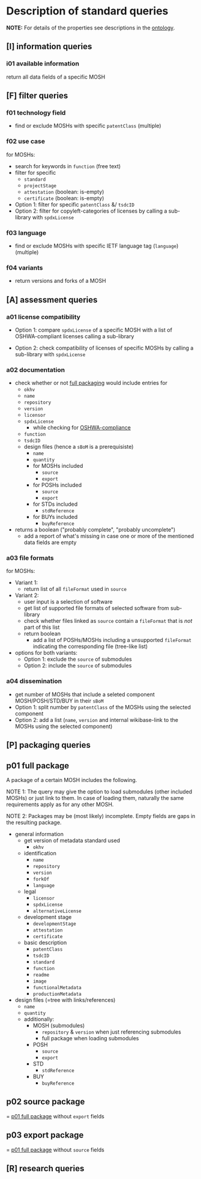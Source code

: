 # Description of standard queries

**NOTE:** For details of the properties see descriptions in the [ontology](osh-metadata.ttl).

## \[I\] information queries

### i01 available information

return all data fields of a specific MOSH

## \[F\] filter queries

### f01 technology field

- find or exclude MOSHs with specific `patentClass` (multiple)

### f02 use case

for MOSHs:

- search for keywords in `function` (free text)
- filter for specific
  - `standard`
  - `projectStage`
  - `attestation` (boolean: is-empty)
  - `certificate` (boolean: is-empty)
- Option 1: filter for specific `patentClass` &/ `tsdcID`
- Option 2: filter for copyleft-categories of licenses
  by calling a sub-library with `spdxLicense`

### f03 language

- find or exclude MOSHs with specific IETF language tag (`language`) (multiple)

### f04 variants

- return versions and forks of a MOSH

## \[A\] assessment queries

### a01 license compatibility

- Option 1: compare `spdxLicense` of a specific MOSH
  with a list of OSHWA-compliant licenses calling a sub-library

- Option 2: check compatibility of licenses of specific MOSHs
  by calling a sub-library with `spdxLicense`

### a02 documentation

<!-- TODO: change to → return available documentation references -->

- check whether or not [full packaging](#p01-full-package)
  would include entries for
  - `okhv`
  - `name`
  - `repository`
  - `version`
  - `licensor`
  - `spdxLicense`
    - while checking for [OSHWA-compliance](#a01-license-compatibility)
  - `function`
  - `tsdcID`
  - design files (hence a `sBoM` is a prerequisiste)
    - `name`
    - `quantity`
    - for MOSHs included
      - `source`
      - `export`
    - for POSHs included
      - `source`
      - `export`
    - for STDs included
      - `stdReference`
    - for BUYs included
      - `buyReference`
- returns a boolean ("probably complete", "probably uncomplete")
  - add a report of what's missing in case one or more
    of the mentioned data fields are empty

### a03 file formats

<!-- TODO rephrase for okh:sourceFileFormat -->

for MOSHs:

- Variant 1:
  - return list of all `fileFormat` used in `source`
- Variant 2:
  - user input is a selection of software
  - get list of supported file formats of selected software from sub-library
  - check whether files linked as `source` contain a `fileFormat`
    that is _not_ part of this list
  - return boolean
    - add a list of POSHs/MOSHs including a unsupported `fileFormat`
      indicating the corresponding file (tree-like list)
- options for both variants:
  - Option 1: exclude the `source` of submodules
  - Option 2: include the `source` of submodules

### a04 dissemination

- get number of MOSHs that include a seleted component MOSH/POSH/STD/BUY
  in their `sBoM`
- Option 1: split number by `patentClass` of the MOSHs using the selected component
- Option 2: add a list
  (`name`, `version` and internal wikibase-link to the MOSHs using the selected component)

## \[P\] packaging queries

## p01 full package

A package of a certain MOSH includes the following.

NOTE 1:
The query may give the option to load submodules (other included MOSHs)
or just link to them.
In case of loading them, naturally the same requirements apply as for any other MOSH.

NOTE 2:
Packages may be (most likely) incomplete.
Empty fields are gaps in the resulting package.

- general information
  - get version of metadata standard used
    - `okhv`
  - identification
    - `name`
    - `repository`
    - `version`
    - `forkOf`
    - `language`
  - legal
    - `licensor`
    - `spdxLicense`
    - `alternativeLicense`
  - development stage
    - `developmentStage`
    - `attestation`
    - `certificate`
  - basic description
    - `patentClass`
    - `tsdcID`
    - `standard`
    - `function`
    - `readme`
    - `image`
    - `functionalMetadata`
    - `productionMetadata`
- design files (=tree with links/references)
  - `name`
  - `quantity`
  - additionally:
    - MOSH (submodules)
      - `repository` & `version` when just referencing submodules
      - full package when loading submodules
    - POSH
      - `source`
      - `export`
    - STD
      - `stdReference`
    - BUY
      - `buyReference`

<!--- MOSH should be referenced as a release! not via repository & version -->

## p02 source package

= [p01 full package](#p01-full-package) without `export` fields

## p03 export package

= [p01 full package](#p01-full-package) without `source` fields

## \[R\] research queries
